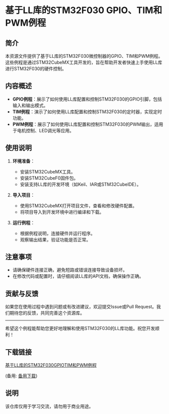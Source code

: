 # 基于LL库的STM32F030 GPIO、TIM和PWM例程

## 简介

本资源文件提供了基于LL库的STM32F030微控制器的GPIO、TIM和PWM例程。这些例程是通过STM32CubeMX工具开发的，旨在帮助开发者快速上手使用LL库进行STM32F030的硬件控制。

## 内容概述

- **GPIO例程**：展示了如何使用LL库配置和控制STM32F030的GPIO引脚，包括输入和输出模式。
- **TIM例程**：演示了如何使用LL库配置和控制STM32F030的定时器，实现定时功能。
- **PWM例程**：展示了如何使用LL库配置和控制STM32F030的PWM输出，适用于电机控制、LED调光等应用。

## 使用说明

1. **环境准备**：
   - 安装STM32CubeMX工具。
   - 安装STM32CubeF0固件包。
   - 安装支持LL库的开发环境（如Keil、IAR或STM32CubeIDE）。

2. **导入项目**：
   - 使用STM32CubeMX打开项目文件，查看和修改硬件配置。
   - 将项目导入到开发环境中进行编译和下载。

3. **运行例程**：
   - 根据例程说明，连接硬件并运行程序。
   - 观察输出结果，验证功能是否正常。

## 注意事项

- 请确保硬件连接正确，避免短路或错误连接导致设备损坏。
- 在修改代码或配置时，请仔细阅读LL库的API文档，确保操作正确。

## 贡献与反馈

如果您在使用过程中遇到问题或有改进建议，欢迎提交Issue或Pull Request。我们期待您的反馈，共同完善这个资源库。

---

希望这个例程能帮助您更好地理解和使用STM32F030的LL库功能。祝您开发顺利！

## 下载链接
[基于LL库的STM32F030GPIOTIM和PWM例程](https://pan.quark.cn/s/c182e989b21e) 

(备用: [备用下载](https://pan.baidu.com/s/1SLS9JWPhtMKQy1Ze8PsPqg?pwd=1234))

## 说明

该仓库仅用于学习交流，请勿用于商业用途。
